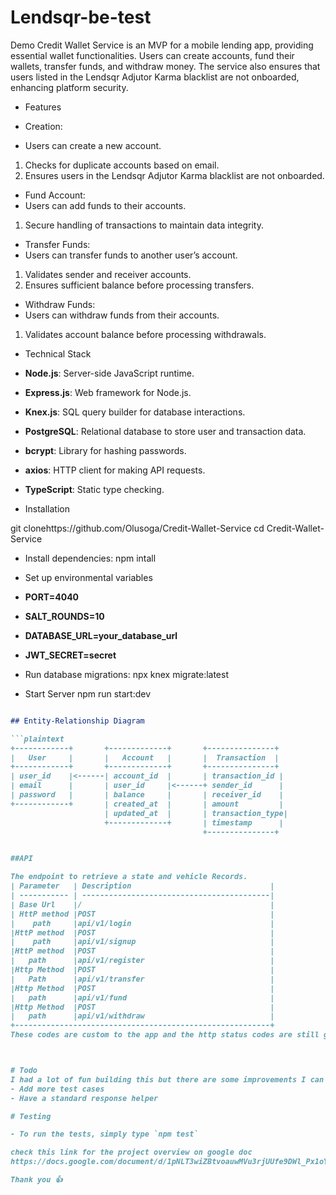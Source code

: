 # Lendsqr-be-test
Demo Credit Wallet Service is an MVP for a mobile lending app, providing essential wallet functionalities. Users can create accounts, fund their wallets, transfer funds, and withdraw money. The service also ensures that users listed in the Lendsqr Adjutor Karma blacklist are not onboarded, enhancing platform security.


- Features
- Creation:

- Users can create a new account.
1. Checks for duplicate accounts based on email.
2. Ensures users in the Lendsqr Adjutor Karma blacklist are not onboarded.


- Fund Account:
- Users can add funds to their accounts.
1. Secure handling of transactions to maintain data integrity.


- Transfer Funds:
- Users can transfer funds to another user’s account.
1. Validates sender and receiver accounts.
2. Ensures sufficient balance before processing transfers.

- Withdraw Funds:
- Users can withdraw funds from their accounts.
1. Validates account balance before processing withdrawals.

- Technical Stack
- **Node.js**: Server-side JavaScript runtime.
- **Express.js**: Web framework for Node.js.
- **Knex.js**: SQL query builder for database interactions.
- **PostgreSQL**: Relational database to store user and transaction data.
- **bcrypt**: Library for hashing passwords.
- **axios**: HTTP client for making API requests.
- **TypeScript**: Static type checking.

- Installation

git clonehttps://github.com/Olusoga/Credit-Wallet-Service
cd Credit-Wallet-Service

- Install dependencies:
npm intall

- Set up environmental variables
- **PORT=4040**
- **SALT_ROUNDS=10**
- **DATABASE_URL=your_database_url**
- **JWT_SECRET=secret**

- Run database migrations:
npx knex migrate:latest

- Start Server
npm run start:dev

```markdown

## Entity-Relationship Diagram

```plaintext
+------------+       +-------------+       +---------------+
|   User     |       |   Account   |       |  Transaction  |
+------------+       +-------------+       +---------------+
| user_id    |<------| account_id  |       | transaction_id |
| email      |       | user_id     |<------+ sender_id      |
| password   |       | balance     |       | receiver_id    |
+------------+       | created_at  |       | amount         |
                     | updated_at  |       | transaction_type|
                     +-------------+       | timestamp      |
                                           +---------------+


##API

The endpoint to retrieve a state and vehicle Records. 
| Parameter   | Description                               |
| ----------- | ------------------------------------------|
| Base Url    |/                                          |
| HttP method |POST                                       |
|    path     |api/v1/login                               |
|HttP method  |POST                                       |
|    path     |api/v1/signup                              |
|HttP method  |POST                                       |
|   path      |api/v1/register                            |
|Http Method  |POST                                       |
|   Path      |api/v1/transfer                            |                                                     
|Http Method  |POST                                       |                      
|   path      |api/v1/fund                                |                               
|Http Method  |POST                                       |                                    
|   path      |api/v1/withdraw                            |
+---------------------------------------------------------+
These codes are custom to the app and the http status codes are still going to be sent



# Todo
I had a lot of fun building this but there are some improvements I can still make:
- Add more test cases
- Have a standard response helper

# Testing

- To run the tests, simply type `npm test`

check this link for the project overview on google doc
https://docs.google.com/document/d/1pNLT3wiZBtvoauwMVu3rjUUfe9DWl_Px1oY8aNYv_pg/edit?usp=sharing

Thank you 👍
